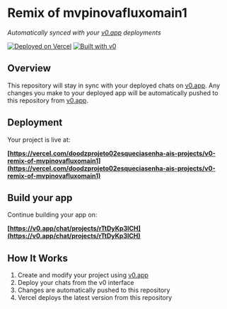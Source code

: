 # Remix of mvpinovafluxomain1

*Automatically synced with your [v0.app](https://v0.app) deployments*

[![Deployed on Vercel](https://img.shields.io/badge/Deployed%20on-Vercel-black?style=for-the-badge&logo=vercel)](https://vercel.com/doodzprojeto02esqueciasenha-ais-projects/v0-remix-of-mvpinovafluxomain1)
[![Built with v0](https://img.shields.io/badge/Built%20with-v0.app-black?style=for-the-badge)](https://v0.app/chat/projects/rTtDyKp3lCH)

## Overview

This repository will stay in sync with your deployed chats on [v0.app](https://v0.app).
Any changes you make to your deployed app will be automatically pushed to this repository from [v0.app](https://v0.app).

## Deployment

Your project is live at:

**[https://vercel.com/doodzprojeto02esqueciasenha-ais-projects/v0-remix-of-mvpinovafluxomain1](https://vercel.com/doodzprojeto02esqueciasenha-ais-projects/v0-remix-of-mvpinovafluxomain1)**

## Build your app

Continue building your app on:

**[https://v0.app/chat/projects/rTtDyKp3lCH](https://v0.app/chat/projects/rTtDyKp3lCH)**

## How It Works

1. Create and modify your project using [v0.app](https://v0.app)
2. Deploy your chats from the v0 interface
3. Changes are automatically pushed to this repository
4. Vercel deploys the latest version from this repository
